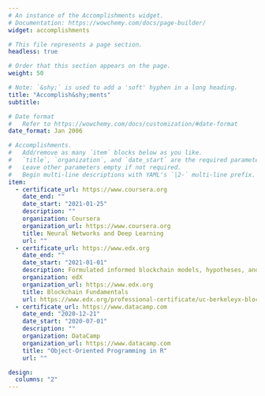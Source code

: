 ```yaml
---
# An instance of the Accomplishments widget.
# Documentation: https://wowchemy.com/docs/page-builder/
widget: accomplishments

# This file represents a page section.
headless: true

# Order that this section appears on the page.
weight: 50

# Note: `&shy;` is used to add a 'soft' hyphen in a long heading.
title: "Accomplish&shy;ments"
subtitle:

# Date format
#   Refer to https://wowchemy.com/docs/customization/#date-format
date_format: Jan 2006

# Accomplishments.
#   Add/remove as many `item` blocks below as you like.
#   `title`, `organization`, and `date_start` are the required parameters.
#   Leave other parameters empty if not required.
#   Begin multi-line descriptions with YAML's `|2-` multi-line prefix.
item:
  - certificate_url: https://www.coursera.org
    date_end: ""
    date_start: "2021-01-25"
    description: ""
    organization: Coursera
    organization_url: https://www.coursera.org
    title: Neural Networks and Deep Learning
    url: ""
  - certificate_url: https://www.edx.org
    date_end: ""
    date_start: "2021-01-01"
    description: Formulated informed blockchain models, hypotheses, and use cases.
    organization: edX
    organization_url: https://www.edx.org
    title: Blockchain Fundamentals
    url: https://www.edx.org/professional-certificate/uc-berkeleyx-blockchain-fundamentals
  - certificate_url: https://www.datacamp.com
    date_end: "2020-12-21"
    date_start: "2020-07-01"
    description: ""
    organization: DataCamp
    organization_url: https://www.datacamp.com
    title: "Object-Oriented Programming in R"
    url: ""

design:
  columns: "2"
---
```

